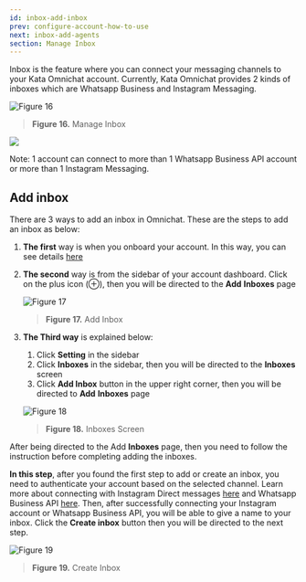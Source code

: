 ```yaml
---
id: inbox-add-inbox
prev: configure-account-how-to-use
next: inbox-add-agents
section: Manage Inbox
---
```


Inbox is the feature where you can connect your messaging channels to your Kata Omnichat account. Currently, Kata Omnichat provides 2 kinds of inboxes which are Whatsapp Business and Instagram Messaging.

![Figure 16](/assets/images/products/kata-omnichat/image16.png)

> **Figure 16.** Manage Inbox

<div className="info">
    <img loading="lazy" className="borderless" src="/assets/images/icon-info.svg" />
    <p>
    Note: 1 account can connect to more than 1 Whatsapp Business API account or more than 1 Instagram Messaging.
    </p>
</div>

## Add inbox

There are 3 ways to add an inbox in Omnichat. These are the steps to add an inbox as below:

1. **The first** way is when you onboard your account. In this way, you can see details [here](/kata-omnichat/before-you-start/prepare-your-instagram-business-account)
2. **The second** way is from the sidebar of your account dashboard. Click on the plus icon (⊕), then you will be directed to the **Add** **Inboxes** page

    ![Figure 17](/assets/images/products/kata-omnichat/image17.png)

    > **Figure 17.** Add Inbox

3. **The Third way** is explained below:

    1. Click **Setting** in the sidebar
    2. Click **Inboxes** in the sidebar, then you will be directed to the **Inboxes** screen
    3. Click **Add Inbox** button in the upper right corner, then you will be directed to **Add** **Inboxes** page

    ![Figure 18](/assets/images/products/kata-omnichat/image18.png)

    > **Figure 18.** Inboxes Screen

After being directed to the Add **Inboxes** page, then you need to follow the instruction before completing adding the inboxes.

**In this step**, after you found the first step to add or create an inbox, you need to authenticate your account based on the selected channel. Learn more about connecting with Instagram Direct messages [here](/kata-omnichat/before-you-start/prepare-your-instagram-business-account) and Whatsapp Business API [here](/kata-omnichat/before-you-start/prepare-your-waba-account). Then, after successfully connecting your Instagram account or Whatsapp Business API, you will be able to give a name to your inbox. Click the **Create inbox** button then you will be directed to the next step.

![Figure 19](/assets/images/products/kata-omnichat/image19.png)

> **Figure 19.** Create Inbox
